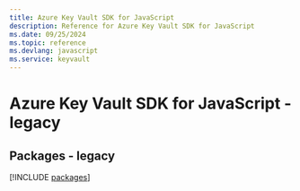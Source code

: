 ```yaml
---
title: Azure Key Vault SDK for JavaScript
description: Reference for Azure Key Vault SDK for JavaScript
ms.date: 09/25/2024
ms.topic: reference
ms.devlang: javascript
ms.service: keyvault
---
```

# Azure Key Vault SDK for JavaScript - legacy
## Packages - legacy
[!INCLUDE [packages](key-vault-index.md)]